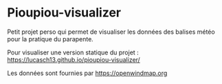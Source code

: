 # Pioupiou-visualizer

Petit projet perso qui permet de visualiser les données des balises météo pour la pratique du parapente.

Pour visualiser une version statique du projet :  https://lucasch13.github.io/pioupiou-visualizer/

Les données sont fournies par https://openwindmap.org
